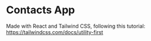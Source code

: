 # Contacts App
Made with React and Tailwind CSS, following this tutorial: https://tailwindcss.com/docs/utility-first
